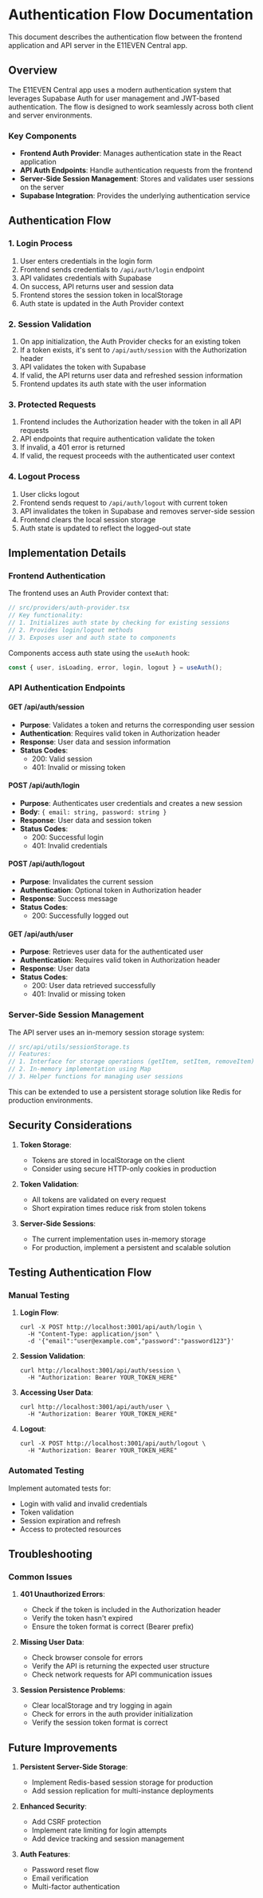 # Authentication Flow Documentation

This document describes the authentication flow between the frontend application and API server in the E11EVEN Central app.

## Overview

The E11EVEN Central app uses a modern authentication system that leverages Supabase Auth for user management and JWT-based authentication. The flow is designed to work seamlessly across both client and server environments.

### Key Components

- **Frontend Auth Provider**: Manages authentication state in the React application
- **API Auth Endpoints**: Handle authentication requests from the frontend
- **Server-Side Session Management**: Stores and validates user sessions on the server
- **Supabase Integration**: Provides the underlying authentication service

## Authentication Flow

### 1. Login Process

1. User enters credentials in the login form
2. Frontend sends credentials to `/api/auth/login` endpoint
3. API validates credentials with Supabase 
4. On success, API returns user and session data
5. Frontend stores the session token in localStorage
6. Auth state is updated in the Auth Provider context

### 2. Session Validation

1. On app initialization, the Auth Provider checks for an existing token
2. If a token exists, it's sent to `/api/auth/session` with the Authorization header
3. API validates the token with Supabase
4. If valid, the API returns user data and refreshed session information
5. Frontend updates its auth state with the user information

### 3. Protected Requests

1. Frontend includes the Authorization header with the token in all API requests
2. API endpoints that require authentication validate the token
3. If invalid, a 401 error is returned
4. If valid, the request proceeds with the authenticated user context

### 4. Logout Process

1. User clicks logout
2. Frontend sends request to `/api/auth/logout` with current token
3. API invalidates the token in Supabase and removes server-side session
4. Frontend clears the local session storage
5. Auth state is updated to reflect the logged-out state

## Implementation Details

### Frontend Authentication

The frontend uses an Auth Provider context that:

```typescript
// src/providers/auth-provider.tsx
// Key functionality:
// 1. Initializes auth state by checking for existing sessions
// 2. Provides login/logout methods
// 3. Exposes user and auth state to components
```

Components access auth state using the `useAuth` hook:

```typescript
const { user, isLoading, error, login, logout } = useAuth();
```

### API Authentication Endpoints

#### GET /api/auth/session

- **Purpose**: Validates a token and returns the corresponding user session
- **Authentication**: Requires valid token in Authorization header
- **Response**: User data and session information
- **Status Codes**: 
  - 200: Valid session
  - 401: Invalid or missing token

#### POST /api/auth/login

- **Purpose**: Authenticates user credentials and creates a new session
- **Body**: `{ email: string, password: string }`
- **Response**: User data and session token
- **Status Codes**:
  - 200: Successful login
  - 401: Invalid credentials

#### POST /api/auth/logout

- **Purpose**: Invalidates the current session
- **Authentication**: Optional token in Authorization header
- **Response**: Success message
- **Status Codes**:
  - 200: Successfully logged out

#### GET /api/auth/user

- **Purpose**: Retrieves user data for the authenticated user
- **Authentication**: Requires valid token in Authorization header
- **Response**: User data
- **Status Codes**:
  - 200: User data retrieved successfully
  - 401: Invalid or missing token

### Server-Side Session Management

The API server uses an in-memory session storage system:

```typescript
// src/api/utils/sessionStorage.ts
// Features:
// 1. Interface for storage operations (getItem, setItem, removeItem)
// 2. In-memory implementation using Map
// 3. Helper functions for managing user sessions
```

This can be extended to use a persistent storage solution like Redis for production environments.

## Security Considerations

1. **Token Storage**: 
   - Tokens are stored in localStorage on the client
   - Consider using secure HTTP-only cookies in production

2. **Token Validation**:
   - All tokens are validated on every request
   - Short expiration times reduce risk from stolen tokens

3. **Server-Side Sessions**:
   - The current implementation uses in-memory storage
   - For production, implement a persistent and scalable solution

## Testing Authentication Flow

### Manual Testing

1. **Login Flow**:
   ```
   curl -X POST http://localhost:3001/api/auth/login \
     -H "Content-Type: application/json" \
     -d '{"email":"user@example.com","password":"password123"}'
   ```

2. **Session Validation**:
   ```
   curl http://localhost:3001/api/auth/session \
     -H "Authorization: Bearer YOUR_TOKEN_HERE"
   ```

3. **Accessing User Data**:
   ```
   curl http://localhost:3001/api/auth/user \
     -H "Authorization: Bearer YOUR_TOKEN_HERE"
   ```

4. **Logout**:
   ```
   curl -X POST http://localhost:3001/api/auth/logout \
     -H "Authorization: Bearer YOUR_TOKEN_HERE"
   ```

### Automated Testing

Implement automated tests for:
- Login with valid and invalid credentials
- Token validation
- Session expiration and refresh
- Access to protected resources

## Troubleshooting

### Common Issues

1. **401 Unauthorized Errors**:
   - Check if the token is included in the Authorization header
   - Verify the token hasn't expired
   - Ensure the token format is correct (Bearer prefix)

2. **Missing User Data**:
   - Check browser console for errors
   - Verify the API is returning the expected user structure
   - Check network requests for API communication issues

3. **Session Persistence Problems**:
   - Clear localStorage and try logging in again
   - Check for errors in the auth provider initialization
   - Verify the session token format is correct

## Future Improvements

1. **Persistent Server-Side Storage**:
   - Implement Redis-based session storage for production
   - Add session replication for multi-instance deployments

2. **Enhanced Security**:
   - Add CSRF protection
   - Implement rate limiting for login attempts
   - Add device tracking and session management

3. **Auth Features**:
   - Password reset flow
   - Email verification
   - Multi-factor authentication 